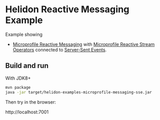 # Helidon Reactive Messaging Example

 Example showing
 * [Microprofile Reactive Messaging](https://github.com/eclipse/microprofile-reactive-messaging) 
 with [Microprofile Reactive Stream Operators](https://github.com/eclipse/microprofile-reactive-streams-operators) 
 connected to [Server-Sent Events](https://eclipse-ee4j.github.io/jersey.github.io/documentation/latest/sse.html).

## Build and run

With JDK8+
```bash
mvn package
java -jar target/helidon-examples-microprofile-messaging-sse.jar
```

Then try in the browser:

http://localhost:7001